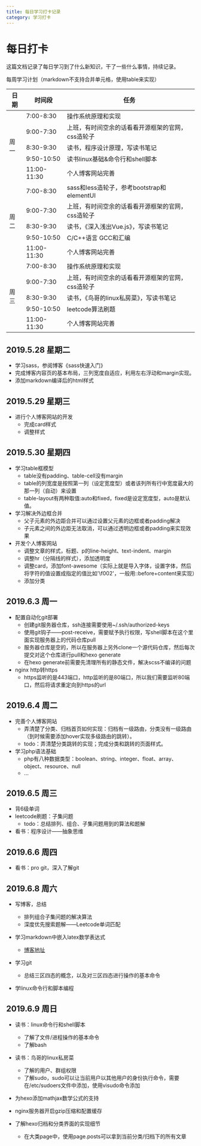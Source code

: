 ```yaml
---
title: 每日学习打卡记录
category: 学习打卡
---
```

# 每日打卡

这篇文档记录了每日学习到了什么新知识，干了一些什么事情，持续记录。

每周学习计划（markdown不支持合并单元格，使用table来实现）
<table>
  <thead>
    <tr>
      <th>日期</th>
      <th>时间段</th>
      <th>任务</th>
    </tr>
  </thead>
  <tbody>
    <tr>
      <td rowspan="5">周一</td>
      <td>7:00-8:30</td>
      <td>操作系统原理和实现</td>
    </tr>
    <tr>
      <td>9:00-7:30</td>
      <td>上班，有时间空余的话看看开源框架的官网，css造轮子</td>
    </tr>
    <tr>
      <td>8:30-9:30</td>
      <td>读书，程序设计原理，写读书笔记</td>
    </tr>
    <tr>
      <td>9:50-10:50</td>
      <td>读书linux基础&命令行和shell脚本</td>
    </tr>
    <tr>
      <td>11:00-11:30</td>
      <td>个人博客网站完善</td>
    </tr>
    <tr>
      <td rowspan="5">周二</td>
      <td>7:00-8:30</td>
      <td>sass和less造轮子，参考bootstrap和elementUI</td>
    </tr>
    <tr>
      <td>9:00-7:30</td>
      <td>上班，有时间空余的话看看开源框架的官网，css造轮子</td>
    </tr>
    <tr>
      <td>8:30-9:30</td>
      <td>读书，《深入浅出Vue.js》，写读书笔记</td>
    </tr>
    <tr>
      <td>9:50-10:50</td>
      <td>C/C++语言 GCC和汇编</td>
    </tr>
    <tr>
      <td>11:00-11:30</td>
      <td>个人博客网站完善</td>
    </tr>
    <tr>
      <td rowspan="5">周三</td>
      <td>7:00-8:30</td>
      <td>操作系统原理和实现</td>
    </tr>
    <tr>
      <td>9:00-7:30</td>
      <td>上班，有时间空余的话看看开源框架的官网，css造轮子</td>
    </tr>
    <tr>
      <td>8:30-9:30</td>
      <td>读书，《鸟哥的linux私房菜》，写读书笔记</td>
    </tr>
    <tr>
      <td>9:50-10:50</td>
      <td>leetcode算法刷题</td>
    </tr>
    <tr>
      <td>11:00-11:30</td>
      <td>个人博客网站完善</td>
    </tr>
  </tbody>
</table>

## 2019.5.28 星期二

* 学习sass，参阅博客《sass快速入门》
* 完成博客内容页的基本布局，三列宽度自适应，利用左右浮动和margin实现。
* 添加markdown编译后的html样式

## 2019.5.29 星期三

- 进行个人博客网站的开发
  * 完成card样式
  * 调整样式



## 2019.5.30 星期四

* 学习table框模型
  * table没有padding、table-cell没有margin
  * table的列宽度是按照第一列（设定宽度型）或者该列所有行中宽度最大的那一列（自动）来设置
  * table-layout有两种取值:auto和fixed，fixed是设定宽度型，auto是默认值。
* 学习解决外边框合并
  * 父子元素的外边距合并可以通过设置父元素的边框或者padding解决
  * 子元素之间的外边距无法取消，可以通过透明边框或者padding来实现效果
* 开发个人博客网站
  * 调整文章的样式，标题、p的line-height、text-indent、margin
  * 调整hr（分隔线的样式），添加透明度
  * 调整card，添加font-awesome（实际上就是导入字体，设置字体，然后将字符的值设置成指定的值比如'\f002'，一般用::before+content来实现）
  * 添加分类

## 2019.6.3 周一
* 配置自动化git部署
  * 创建git服务器仓库，ssh连接需要使用~/.ssh/authorized-keys
  * 使用git钩子——post-receive，需要赋予执行权限，写shell脚本在这个里面实现服务器上的代码仓库pull
  * 服务器仓库是空的，所以在服务器上另外clone一个源代码仓库，然后每次提交对这个仓库进行pull和hexo generate
  * 在hexo generate前需要先清理所有的静态文件，解决scss不编译的问题
* nginx http转https
  * https监听的是443端口，http监听的是80端口，所以我们需要监听80端口，然后将请求重定向到https的url

## 2019.6.4 周二

* 完善个人博客网站
  * 弄清楚了分类、归档首页如何实现：归档有一级路由，分类没有一级路由（到时候需要添加hover实现多级路由的跳转）。
  * todo：弄清楚分类跳转的实现；完成分类和跳转的页面样式。
* 学习php语法基础
  * php有八种数据类型：boolean、string、integer、float、array、object、resource、null
  * ...

## 2019.6.5 周三
* 背6级单词
* leetcode刷题：子集问题
  * todo：总结排列、组合、子集问题用到的算法和题解
* 看书：程序设计——抽象思维

## 2019.6.6 周四
* 看书：pro git，深入了解git


## 2019.6.8 周六
* 写博客，总结
  * 排列组合子集问题的解决算法
  * 深度优先搜索题解——Leetcode单词匹配

* 学习markdown中嵌入latex数学表达式
  * [博客地址](https://www.zybuluo.com/codeep/note/163962#cmd-markdown-%E5%85%AC%E5%BC%8F%E6%8C%87%E5%AF%BC%E6%89%8B%E5%86%8C)

* 学习git
  * 总结三区四态的概念，以及对三区四态进行操作的基本命令

* 学linux命令行和脚本编程


## 2019.6.9 周日
* 读书：linux命令行和shell脚本
  * 了解了文件/进程操作的基本命令
  * 了解bash

* 读书：鸟哥的linux私房菜
  * 了解的用户、群组权限
  * 了解sudo，sudo可以让当前用户以其他用户的身份执行命令，需要在/etc/sudoers文件中添加，使用visudo命令添加

* 为hexo添加mathjax数学公式的支持
* nginx服务器开启gzip压缩和配置缓存
* 了解hexo归档和分类界面的实现细节
  * 在大类page中，使用page.posts可以拿到当前分类/归档下的所有文章